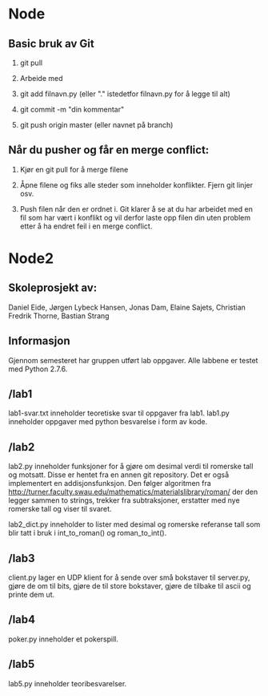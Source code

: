 # Node



## Basic bruk av Git

1. git pull 

2. Arbeide med

3. git add filnavn.py (eller "." istedetfor filnavn.py for å legge til alt)

4. git commit -m "din kommentar"

5. git push origin master (eller navnet på branch)


## Når du pusher og får en merge conflict:

1. Kjør en git pull for å merge filene

2. Åpne filene og fiks alle steder som inneholder konflikter. Fjern git linjer osv.

3. Push filen når den er ordnet i. Git klarer å se at du har arbeidet med en fil som har vært i konflikt og vil derfor laste opp filen din uten problem etter å ha endret feil i en merge conflict.


# Node2
## Skoleprosjekt av:
Daniel Eide, Jørgen Lybeck Hansen, Jonas Dam, Elaine Sajets, Christian Fredrik Thorne, Bastian Strang

## Informasjon
Gjennom semesteret har gruppen utført lab oppgaver. Alle labbene er testet med Python 2.7.6. 

## /lab1

lab1-svar.txt inneholder teoretiske svar til oppgaver fra lab1.
lab1.py inneholder oppgaver med python besvarelse i form av kode.



## /lab2

lab2.py inneholder funksjoner for å gjøre om desimal verdi til romerske tall og motsatt. Disse er hentet fra en annen git repository. Det er også implementert en addisjonsfunksjon. Den følger algoritmen fra http://turner.faculty.swau.edu/mathematics/materialslibrary/roman/ der den legger sammen to strings, trekker fra subtraksjoner, erstatter med nye romerske tall og viser til svaret. 

lab2_dict.py inneholder to lister med desimal og romerske referanse tall som blir tatt i bruk i int_to_roman() og roman_to_int().

## /lab3

client.py lager en UDP klient for å sende over små bokstaver til server.py, gjøre de om til bits, gjøre de til store bokstaver, gjøre de tilbake til ascii og printe dem ut. 

## /lab4

poker.py inneholder et pokerspill.

## /lab5

lab5.py inneholder teoribesvarelser.

